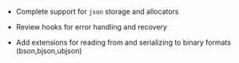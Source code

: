 - Complete support for `json` storage and allocators

- Review hooks for error handling and recovery

- Add extensions for reading from and serializing to binary formats (bson,bjson,ubjson) 

